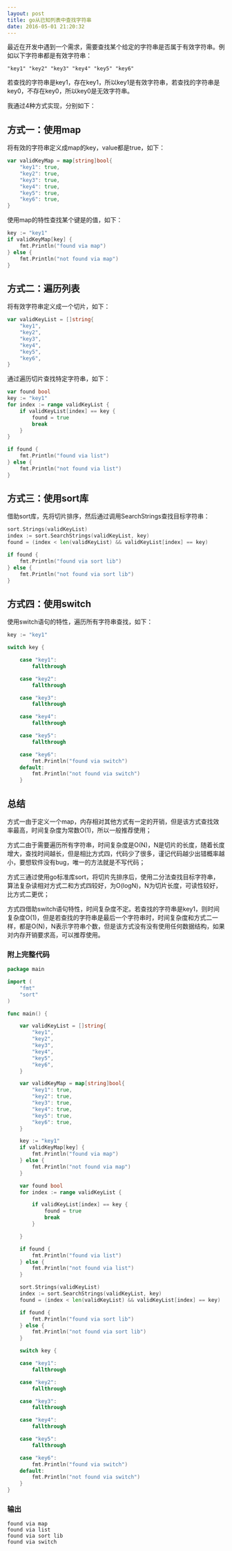 ```yaml
---
layout: post
title: go从已知列表中查找字符串
date: 2016-05-01 21:20:32
---
```


最近在开发中遇到一个需求，需要查找某个给定的字符串是否属于有效字符串。例如以下字符串都是有效字符串：

    "key1" "key2" "key3" "key4" "key5" "key6"

若查找的字符串是key1，存在key1，所以key1是有效字符串，若查找的字符串是key0，不存在key0，所以key0是无效字符串。

我通过4种方式实现，分别如下：

## 方式一：使用map

将有效的字符串定义成map的key，value都是true，如下：

```go
var validKeyMap = map[string]bool{
    "key1": true,
    "key2": true,
    "key3": true,
    "key4": true,
    "key5": true,
    "key6": true,
}
```

使用map的特性查找某个键是的值，如下：

```go
key := "key1"
if validKeyMap[key] {
    fmt.Println("found via map")
} else {
    fmt.Println("not found via map")
}
```

## 方式二：遍历列表

将有效字符串定义成一个切片，如下：

```go
var validKeyList = []string{
    "key1",
    "key2",
    "key3",
    "key4",
    "key5",
    "key6",
}
```

通过遍历切片查找特定字符串，如下：

```go
var found bool
key := "key1"
for index := range validKeyList {
    if validKeyList[index] == key {
        found = true
        break
    }
}

if found {
    fmt.Println("found via list")
} else {
    fmt.Println("not found via list")
}
```

## 方式三：使用sort库

借助sort库，先将切片排序，然后通过调用SearchStrings查找目标字符串：

```go
sort.Strings(validKeyList)
index := sort.SearchStrings(validKeyList, key)
found = (index < len(validKeyList) && validKeyList[index] == key)

if found {
    fmt.Println("found via sort lib")
} else {
    fmt.Println("not found via sort lib")
}
```


## 方式四：使用switch

使用switch语句的特性，遍历所有字符串查找，如下：

```go
key := "key1"

switch key {

    case "key1":
        fallthrough

    case "key2":
        fallthrough

    case "key3":
        fallthrough

    case "key4":
        fallthrough

    case "key5":
        fallthrough

    case "key6":
        fmt.Println("found via switch")
    default:
        fmt.Println("not found via switch")
    }
```

## 总结

方式一由于定义一个map，内存相对其他方式有一定的开销，但是该方式查找效率最高，时间复杂度为常数O(1)，所以一般推荐使用；

方式二由于需要遍历所有字符串，时间复杂度是O(N)，N是切片的长度，随着长度增大，查找时间越长，但是相比方式四，代码少了很多，谨记代码越少出错概率越小，要想软件没有bug，唯一的方法就是不写代码；

方式三通过使用go标准库sort，将切片先排序后，使用二分法查找目标字符串，算法复杂读相对方式二和方式四较好，为O(logN)，N为切片长度，可读性较好，比方式二更优；

方式四借助switch语句特性，时间复杂度不定。若查找的字符串是key1，则时间复杂度O(1)，但是若查找的字符串是最后一个字符串时，时间复杂度和方式二一样，都是O(N)，N表示字符串个数，但是该方式没有没有使用任何数据结构，如果对内存开销要求高，可以推荐使用。

### 附上完整代码

```go
package main

import (
    "fmt"
    "sort"
)

func main() {

    var validKeyList = []string{
        "key1",
        "key2",
        "key3",
        "key4",
        "key5",
        "key6",
    }

    var validKeyMap = map[string]bool{
        "key1": true,
        "key2": true,
        "key3": true,
        "key4": true,
        "key5": true,
        "key6": true,
    }

    key := "key1"
    if validKeyMap[key] {
        fmt.Println("found via map")
    } else {
        fmt.Println("not found via map")
    }

    var found bool
    for index := range validKeyList {

        if validKeyList[index] == key {
            found = true
            break
        }

    }

    if found {
        fmt.Println("found via list")
    } else {
        fmt.Println("not found via list")
    }

    sort.Strings(validKeyList)
    index := sort.SearchStrings(validKeyList, key)
    found = (index < len(validKeyList) && validKeyList[index] == key)

    if found {
        fmt.Println("found via sort lib")
    } else {
        fmt.Println("not found via sort lib")
    }

    switch key {

    case "key1":
        fallthrough

    case "key2":
        fallthrough

    case "key3":
        fallthrough

    case "key4":
        fallthrough

    case "key5":
        fallthrough

    case "key6":
        fmt.Println("found via switch")
    default:
        fmt.Println("not found via switch")
    }
}
```

### 输出

    found via map
    found via list
    found via sort lib
    found via switch
